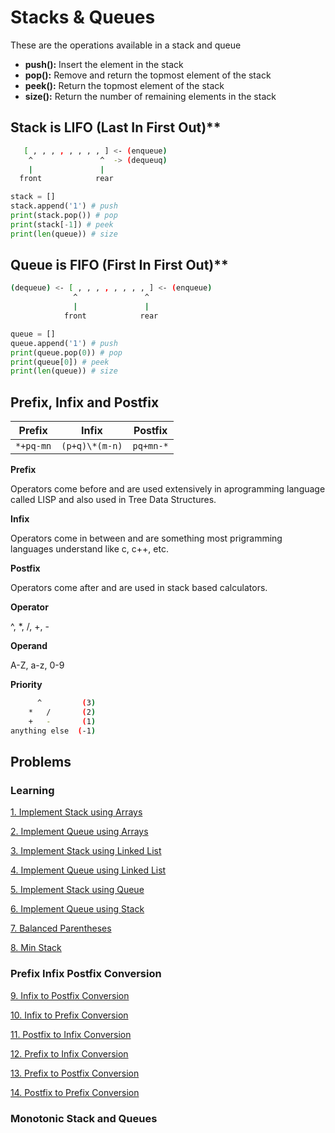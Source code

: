 # Stacks & Queues

These are the operations available in a stack and queue

- **push():** Insert the element in the stack
- **pop():** Remove and return the topmost element of the stack
- **peek():** Return the topmost element of the stack
- **size():** Return the number of remaining elements in the stack

## Stack is LIFO (Last In First Out)\*\*

```sh
   [ , , , , , , , , ] <- (enqueue)
    ^               ^  -> (dequeuq)
    |               |
  front            rear

```

```py
stack = []
stack.append('1') # push
print(stack.pop()) # pop
print(stack[-1]) # peek
print(len(queue)) # size
```

## Queue is FIFO (First In First Out)\*\*

```sh
(dequeue) <- [ , , , , , , , , ] <- (enqueue)
              ^               ^
              |               |
            front            rear

```

```py
queue = []
queue.append('1') # push
print(queue.pop(0)) # pop
print(queue[0]) # peek
print(len(queue)) # size
```

## Prefix, Infix and Postfix

|  Prefix   |     Infix      |  Postfix  |
| :-------: | :------------: | :-------: |
| `*+pq-mn` | `(p+q)\*(m-n)` | `pq+mn-*` |

**Prefix**

Operators come before and are used extensively in aprogramming language called LISP and also used in Tree Data Structures.

**Infix**

Operators come in between and are something most prigramming languages understand like c, c++, etc.

**Postfix**

Operators come after and are used in stack based calculators.

**Operator**

^, \*, /, +, -

**Operand**

A-Z, a-z, 0-9

**Priority**

```sh
      ^         (3)
    *   /       (2)
    +   -       (1)
anything else  (-1)
```

## Problems

### Learning

[1. Implement Stack using Arrays](1-implement-stack-using-arrays.md)

[2. Implement Queue using Arrays](1-implement-queue-using-arrays.md)

[3. Implement Stack using Linked List](3-implement-stack-using-linked-list.md)

[4. Implement Queue using Linked List](4-implement-queue-using-linked-list.md)

[5. Implement Stack using Queue](5-implement-stack-using-queue.md)

[6. Implement Queue using Stack](6-implement-queue-using-stack.md)

[7. Balanced Parentheses](7-balanced-parentheses.md)

[8. Min Stack](8-min-stack.md)

### Prefix Infix Postfix Conversion

[9. Infix to Postfix Conversion](9-infix-to-postfix.md)

[10. Infix to Prefix Conversion](10-infix-to-prefix.md)

[11. Postfix to Infix Conversion](11-postfix-to-infix.md)

[12. Prefix to Infix Conversion](12-prefix-to-infix.md)

[13. Prefix to Postfix Conversion](13-prefix-to-postfix.md)

[14. Postfix to Prefix Conversion](14-postfix-to-prefix.md)

### Monotonic Stack and Queues

